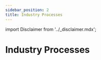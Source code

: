```yaml
---
sidebar_position: 2
title: Industry Processes
---
```


import Disclaimer from '../\_disclaimer.mdx';

<Disclaimer />


# Industry Processes
